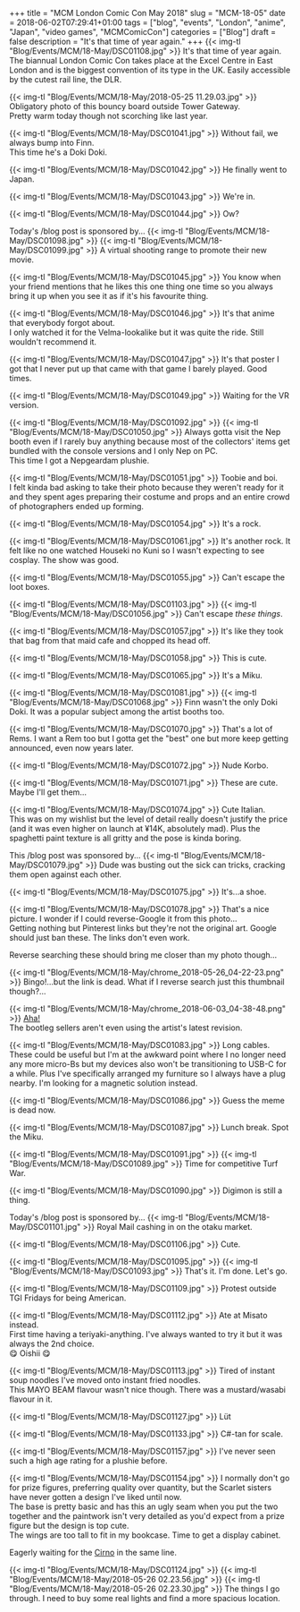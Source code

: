+++
title = "MCM London Comic Con May 2018"
slug = "MCM-18-05"
date = 2018-06-02T07:29:41+01:00
tags = ["blog", "events", "London", "anime", "Japan", "video games", "MCMComicCon"]
categories = ["Blog"]
draft = false
description = "It's that time of year again."
+++
{{< img-tl "Blog/Events/MCM/18-May/DSC01108.jpg" >}}
It's that time of year again.  
The biannual London Comic Con takes place at the Excel Centre in East London and is the biggest convention of its type in the UK. Easily accessible by the cutest rail line, the DLR.  
<!--more-->

{{< img-tl "Blog/Events/MCM/18-May/2018-05-25 11.29.03.jpg" >}}
Obligatory photo of this bouncy board outside Tower Gateway.  
Pretty warm today though not scorching like last year.

{{< img-tl "Blog/Events/MCM/18-May/DSC01041.jpg" >}}
Without fail, we always bump into Finn.  
This time he's a Doki Doki.

{{< img-tl "Blog/Events/MCM/18-May/DSC01042.jpg" >}}
He finally went to Japan.

{{< img-tl "Blog/Events/MCM/18-May/DSC01043.jpg" >}}
We're in.

{{< img-tl "Blog/Events/MCM/18-May/DSC01044.jpg" >}}
Ow?

Today's /blog post is sponsored by...
{{< img-tl "Blog/Events/MCM/18-May/DSC01098.jpg" >}}
{{< img-tl "Blog/Events/MCM/18-May/DSC01099.jpg" >}}
A virtual shooting range to promote their new movie.

{{< img-tl "Blog/Events/MCM/18-May/DSC01045.jpg" >}}
You know when your friend mentions that he likes this one thing one time so you always bring it up when you see it as if it's his favourite thing.

{{< img-tl "Blog/Events/MCM/18-May/DSC01046.jpg" >}}
It's that anime that everybody forgot about.  
I only watched it for the Velma-lookalike but it was quite the ride. Still wouldn't recommend it.

{{< img-tl "Blog/Events/MCM/18-May/DSC01047.jpg" >}}
It's that poster I got that I never put up that came with that game I barely played. Good times.

{{< img-tl "Blog/Events/MCM/18-May/DSC01049.jpg" >}}
Waiting for the VR version.

{{< img-tl "Blog/Events/MCM/18-May/DSC01092.jpg" >}}
{{< img-tl "Blog/Events/MCM/18-May/DSC01050.jpg" >}}
Always gotta visit the Nep booth even if I rarely buy anything because most of the collectors' items get bundled with the console versions and I only Nep on PC.  
This time I got a Nepgeardam plushie.

{{< img-tl "Blog/Events/MCM/18-May/DSC01051.jpg" >}}
Toobie and boi.  
I felt kinda bad asking to take their photo because they weren't ready for it and they spent ages preparing their costume and props and an entire crowd of photographers ended up forming.

{{< img-tl "Blog/Events/MCM/18-May/DSC01054.jpg" >}}
It's a rock.

{{< img-tl "Blog/Events/MCM/18-May/DSC01061.jpg" >}}
It's another rock. It felt like no one watched Houseki no Kuni so I wasn't expecting to see cosplay.
The show was good.

{{< img-tl "Blog/Events/MCM/18-May/DSC01055.jpg" >}}
Can't escape the loot boxes.

{{< img-tl "Blog/Events/MCM/18-May/DSC01103.jpg" >}}
{{< img-tl "Blog/Events/MCM/18-May/DSC01056.jpg" >}}
Can't escape _these things_.

{{< img-tl "Blog/Events/MCM/18-May/DSC01057.jpg" >}}
It's like they took that bag from that maid cafe and chopped its head off.

{{< img-tl "Blog/Events/MCM/18-May/DSC01058.jpg" >}}
This is cute.

{{< img-tl "Blog/Events/MCM/18-May/DSC01065.jpg" >}}
It's a Miku.

{{< img-tl "Blog/Events/MCM/18-May/DSC01081.jpg" >}}
{{< img-tl "Blog/Events/MCM/18-May/DSC01068.jpg" >}}
Finn wasn't the only Doki Doki. It was a popular subject among the artist booths too.

{{< img-tl "Blog/Events/MCM/18-May/DSC01070.jpg" >}}
That's a lot of Rems. I want a Rem too but I gotta get the "best" one but more keep getting announced, even now years later.

{{< img-tl "Blog/Events/MCM/18-May/DSC01072.jpg" >}}
Nude Korbo.

{{< img-tl "Blog/Events/MCM/18-May/DSC01071.jpg" >}}
These are cute.  
Maybe I'll get them...

{{< img-tl "Blog/Events/MCM/18-May/DSC01074.jpg" >}}
Cute Italian.  
This was on my wishlist but the level of detail really doesn't justify the price (and it was even higher on launch at ¥14K, absolutely mad). Plus the spaghetti paint texture is all gritty and the pose is kinda boring.

This /blog post was sponsored by...
{{< img-tl "Blog/Events/MCM/18-May/DSC01079.jpg" >}}
Dude was busting out the sick can tricks, cracking them open against each other.

{{< img-tl "Blog/Events/MCM/18-May/DSC01075.jpg" >}}
It's...a shoe.

{{< img-tl "Blog/Events/MCM/18-May/DSC01078.jpg" >}}
That's a nice picture. I wonder if I could reverse-Google it from this photo...  
Getting nothing but Pinterest links but they're not the original art. Google should just ban these. The links don't even work.

Reverse searching these should bring me closer than my photo though...

{{< img-tl "Blog/Events/MCM/18-May/chrome_2018-05-26_04-22-23.png" >}}
Bingo!...but the link is dead. What if I reverse search just this thumbnail though?...

{{< img-tl "Blog/Events/MCM/18-May/chrome_2018-06-03_04-38-48.png" >}}
[Aha!](https://www.pixiv.net/member_illust.php?mode=medium&illust_id=62199861)  
The bootleg sellers aren't even using the artist's latest revision.

{{< img-tl "Blog/Events/MCM/18-May/DSC01083.jpg" >}}
Long cables.  
These could be useful but I'm at the awkward point where I no longer need any more micro-Bs but my devices also won't be transitioning to USB-C for a while. Plus I've specifically arranged my furniture so I always have a plug nearby. I'm looking for a magnetic solution instead.

{{< img-tl "Blog/Events/MCM/18-May/DSC01086.jpg" >}}
Guess the meme is dead now.

{{< img-tl "Blog/Events/MCM/18-May/DSC01087.jpg" >}}
Lunch break. Spot the Miku.

{{< img-tl "Blog/Events/MCM/18-May/DSC01091.jpg" >}}
{{< img-tl "Blog/Events/MCM/18-May/DSC01089.jpg" >}}
Time for competitive Turf War.

{{< img-tl "Blog/Events/MCM/18-May/DSC01090.jpg" >}}
Digimon is still a thing.

Today's /blog post is sponsored by...
{{< img-tl "Blog/Events/MCM/18-May/DSC01101.jpg" >}}
Royal Mail cashing in on the otaku market.

{{< img-tl "Blog/Events/MCM/18-May/DSC01106.jpg" >}}
Cute.

{{< img-tl "Blog/Events/MCM/18-May/DSC01095.jpg" >}}
{{< img-tl "Blog/Events/MCM/18-May/DSC01093.jpg" >}}
That's it. I'm done. Let's go.

{{< img-tl "Blog/Events/MCM/18-May/DSC01109.jpg" >}}
Protest outside TGI Fridays for being American.

{{< img-tl "Blog/Events/MCM/18-May/DSC01112.jpg" >}}
Ate at Misato instead.  
First time having a teriyaki-anything. I've always wanted to try it but it was always the 2nd choice.  
:yum: Oishii :yum:

{{< img-tl "Blog/Events/MCM/18-May/DSC01113.jpg" >}}
Tired of instant soup noodles I've moved onto instant fried noodles.  
This MAYO BEAM flavour wasn't nice though. There was a mustard/wasabi flavour in it.

{{< img-tl "Blog/Events/MCM/18-May/DSC01127.jpg" >}}
Lüt

{{< img-tl "Blog/Events/MCM/18-May/DSC01133.jpg" >}}
C#-tan for scale.

{{< img-tl "Blog/Events/MCM/18-May/DSC01157.jpg" >}}
I've never seen such a high age rating for a plushie before.

{{< img-tl "Blog/Events/MCM/18-May/DSC01154.jpg" >}}
I normally don't go for prize figures, preferring quality over quantity, but the Scarlet sisters have never gotten a design I've liked until now.  
The base is pretty basic and has this an ugly seam when you put the two together and the paintwork isn't very detailed as you'd expect from a prize figure but the design is top cute.  
The wings are too tall to fit in my bookcase. Time to get a display cabinet.

Eagerly waiting for the [Cirno](https://myfigurecollection.net/item/711999) in the same line.

{{< img-tl "Blog/Events/MCM/18-May/DSC01124.jpg" >}}
{{< img-tl "Blog/Events/MCM/18-May/2018-05-26 02.23.56.jpg" >}}
{{< img-tl "Blog/Events/MCM/18-May/2018-05-26 02.23.30.jpg" >}}
The things I go through. I need to buy some real lights and find a more spacious location.